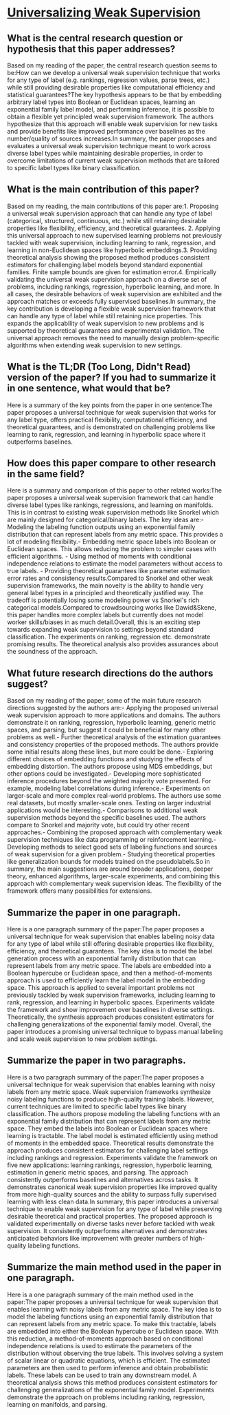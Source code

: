 # [Universalizing Weak Supervision](https://arxiv.org/abs/2112.03865)

## What is the central research question or hypothesis that this paper addresses?

Based on my reading of the paper, the central research question seems to be:How can we develop a universal weak supervision technique that works for any type of label (e.g. rankings, regression values, parse trees, etc.) while still providing desirable properties like computational efficiency and statistical guarantees?The key hypothesis appears to be that by embedding arbitrary label types into Boolean or Euclidean spaces, learning an exponential family label model, and performing inference, it is possible to obtain a flexible yet principled weak supervision framework. The authors hypothesize that this approach will enable weak supervision for new tasks and provide benefits like improved performance over baselines as the number/quality of sources increases.In summary, the paper proposes and evaluates a universal weak supervision technique meant to work across diverse label types while maintaining desirable properties, in order to overcome limitations of current weak supervision methods that are tailored to specific label types like binary classification.


## What is the main contribution of this paper?

Based on my reading, the main contributions of this paper are:1. Proposing a universal weak supervision approach that can handle any type of label (categorical, structured, continuous, etc.) while still retaining desirable properties like flexibility, efficiency, and theoretical guarantees. 2. Applying this universal approach to new supervised learning problems not previously tackled with weak supervision, including learning to rank, regression, and learning in non-Euclidean spaces like hyperbolic embeddings.3. Providing theoretical analysis showing the proposed method produces consistent estimators for challenging label models beyond standard exponential families. Finite sample bounds are given for estimation error.4. Empirically validating the universal weak supervision approach on a diverse set of problems, including rankings, regression, hyperbolic learning, and more. In all cases, the desirable behaviors of weak supervision are exhibited and the approach matches or exceeds fully supervised baselines.In summary, the key contribution is developing a flexible weak supervision framework that can handle any type of label while still retaining nice properties. This expands the applicability of weak supervision to new problems and is supported by theoretical guarantees and experimental validation. The universal approach removes the need to manually design problem-specific algorithms when extending weak supervision to new settings.


## What is the TL;DR (Too Long, Didn't Read) version of the paper? If you had to summarize it in one sentence, what would that be?

Here is a summary of the key points from the paper in one sentence:The paper proposes a universal technique for weak supervision that works for any label type, offers practical flexibility, computational efficiency, and theoretical guarantees, and is demonstrated on challenging problems like learning to rank, regression, and learning in hyperbolic space where it outperforms baselines.


## How does this paper compare to other research in the same field?

Here is a summary and comparison of this paper to other related works:The paper proposes a universal weak supervision framework that can handle diverse label types like rankings, regressions, and learning on manifolds. This is in contrast to existing weak supervision methods like Snorkel which are mainly designed for categorical/binary labels. The key ideas are:- Modeling the labeling function outputs using an exponential family distribution that can represent labels from any metric space. This provides a lot of modeling flexibility.- Embedding metric space labels into Boolean or Euclidean spaces. This allows reducing the problem to simpler cases with efficient algorithms. - Using method of moments with conditional independence relations to estimate the model parameters without access to true labels. - Providing theoretical guarantees like parameter estimation error rates and consistency results.Compared to Snorkel and other weak supervision frameworks, the main novelty is the ability to handle very general label types in a principled and theoretically justified way. The tradeoff is potentially losing some modeling power vs Snorkel's rich categorical models.Compared to crowdsourcing works like Dawid&Skene, this paper handles more complex labels but currently does not model worker skills/biases in as much detail.Overall, this is an exciting step towards expanding weak supervision to settings beyond standard classification. The experiments on ranking, regression etc. demonstrate promising results. The theoretical analysis also provides assurances about the soundness of the approach.


## What future research directions do the authors suggest?

Based on my reading of the paper, some of the main future research directions suggested by the authors are:- Applying the proposed universal weak supervision approach to more applications and domains. The authors demonstrate it on ranking, regression, hyperbolic learning, generic metric spaces, and parsing, but suggest it could be beneficial for many other problems as well.- Further theoretical analysis of the estimation guarantees and consistency properties of the proposed methods. The authors provide some initial results along these lines, but more could be done.- Exploring different choices of embedding functions and studying the effects of embedding distortion. The authors propose using MDS embeddings, but other options could be investigated.- Developing more sophisticated inference procedures beyond the weighted majority vote presented. For example, modeling label correlations during inference.- Experiments on larger-scale and more complex real-world problems. The authors use some real datasets, but mostly smaller-scale ones. Testing on larger industrial applications would be interesting.- Comparisons to additional weak supervision methods beyond the specific baselines used. The authors compare to Snorkel and majority vote, but could try other recent approaches.- Combining the proposed approach with complementary weak supervision techniques like data programming or reinforcement learning.- Developing methods to select good sets of labeling functions and sources of weak supervision for a given problem.- Studying theoretical properties like generalization bounds for models trained on the pseudolabels.So in summary, the main suggestions are around broader applications, deeper theory, enhanced algorithms, larger-scale experiments, and combining this approach with complementary weak supervision ideas. The flexibility of the framework offers many possibilities for extensions.


## Summarize the paper in one paragraph.

Here is a one paragraph summary of the paper:The paper proposes a universal technique for weak supervision that enables labeling noisy data for any type of label while still offering desirable properties like flexibility, efficiency, and theoretical guarantees. The key idea is to model the label generation process with an exponential family distribution that can represent labels from any metric space. The labels are embedded into a Boolean hypercube or Euclidean space, and then a method-of-moments approach is used to efficiently learn the label model in the embedding space. This approach is applied to several important problems not previously tackled by weak supervision frameworks, including learning to rank, regression, and learning in hyperbolic spaces. Experiments validate the framework and show improvement over baselines in diverse settings. Theoretically, the synthesis approach produces consistent estimators for challenging generalizations of the exponential family model. Overall, the paper introduces a promising universal technique to bypass manual labeling and scale weak supervision to new problem settings.


## Summarize the paper in two paragraphs.

Here is a two paragraph summary of the paper:The paper proposes a universal technique for weak supervision that enables learning with noisy labels from any metric space. Weak supervision frameworks synthesize noisy labeling functions to produce high-quality training labels. However, current techniques are limited to specific label types like binary classification. The authors propose modeling the labeling functions with an exponential family distribution that can represent labels from any metric space. They embed the labels into Boolean or Euclidean spaces where learning is tractable. The label model is estimated efficiently using method of moments in the embedded space. Theoretical results demonstrate the approach produces consistent estimators for challenging label settings including rankings and regression. Experiments validate the framework on five new applications: learning rankings, regression, hyperbolic learning, estimation in generic metric spaces, and parsing. The approach consistently outperforms baselines and alternatives across tasks. It demonstrates canonical weak supervision properties like improved quality from more high-quality sources and the ability to surpass fully supervised learning with less clean data.In summary, this paper introduces a universal technique to enable weak supervision for any type of label while preserving desirable theoretical and practical properties. The proposed approach is validated experimentally on diverse tasks never before tackled with weak supervision. It consistently outperforms alternatives and demonstrates anticipated behaviors like improvement with greater numbers of high-quality labeling functions.


## Summarize the main method used in the paper in one paragraph.

Here is a one paragraph summary of the main method used in the paper:The paper proposes a universal technique for weak supervision that enables learning with noisy labels from any metric space. The key idea is to model the labeling functions using an exponential family distribution that can represent labels from any metric space. To make this tractable, labels are embedded into either the Boolean hypercube or Euclidean space. With this reduction, a method-of-moments approach based on conditional independence relations is used to estimate the parameters of the distribution without observing the true labels. This involves solving a system of scalar linear or quadratic equations, which is efficient. The estimated parameters are then used to perform inference and obtain probabilistic labels. These labels can be used to train any downstream model. A theoretical analysis shows this method produces consistent estimators for challenging generalizations of the exponential family model. Experiments demonstrate the approach on problems including ranking, regression, learning on manifolds, and parsing.
